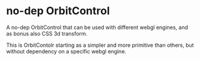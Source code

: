 # no-dep OrbitControl 

A no-dep OrbitControl that can be used with different webgl engines, and as bonus also CSS 3d transform.

This is OrbitContolr starting as a simpler and more primitive than others, 
but without dependency on a specific webgl engine.


